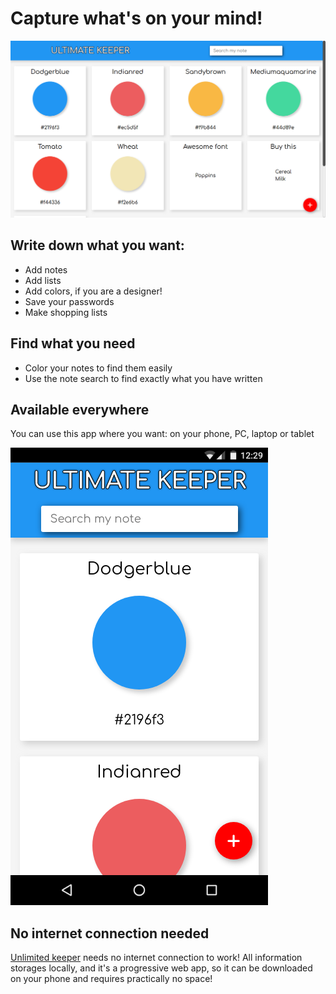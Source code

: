 # Capture what's on your mind!

![Keeper screenshot](https://github.com/michas-yoo/Keeper/blob/master/img/Website.png?raw=true)

## Write down what you want:
- Add notes
- Add lists
- Add colors, if you are a designer!
- Save your passwords
- Make shopping lists

## Find what you need
- Color your notes to find them easily
- Use the note search to find exactly what you have written

## Available everywhere
You can use this app where you want: on your phone, PC, laptop or tablet

![Keeper mobile screenshot](https://github.com/michas-yoo/Keeper/blob/master/img/Mobile.png?raw=true)

## No internet connection needed
[Unlimited keeper](https://michas-yoo.github.io/Keeper/) needs no internet connection to work! All information storages locally, and it's a progressive web app, so it can be downloaded on your phone and requires practically no space!
